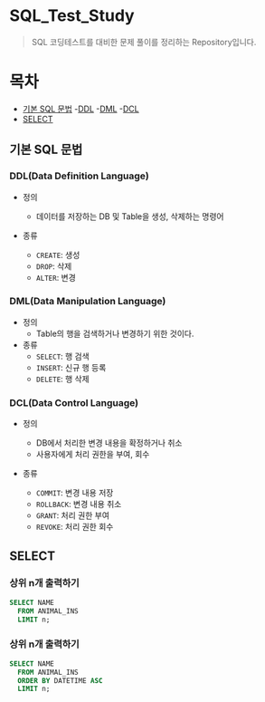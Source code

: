 # SQL_Test_Study

> SQL 코딩테스트를 대비한 문제 풀이를 정리하는 Repository입니다.<br>

# 목차

- [기본 SQL 문법](#기본-SQL-문법)
  -[DDL](#DDL(Data-Definition-Language))
  -[DML](#DML(Data-Manipulation-Language))
  -[DCL](#DCL(Data-Control-Language))
- [SELECT](#SELECT)
  
## 기본 SQL 문법
 
### DDL(Data Definition Language)

- 정의
  - 데이터를 저장하는 DB 및 Table을 생성, 삭제하는 명령어

- 종류 
  - `CREATE`: 생성  
  - `DROP`: 삭제  
  - `ALTER`: 변경  

### DML(Data Manipulation Language)

- 정의
  - Table의 행을 검색하거나 변경하기 위한 것이다.
- 종류
  - `SELECT`: 행 검색
  - `INSERT`: 신규 행 등록   
  - `DELETE`: 행 삭제


### DCL(Data Control Language)

- 정의
  - DB에서 처리한 변경 내용을 확정하거나 취소
  - 사용자에게 처리 권한을 부여, 회수

- 종류
  - `COMMIT`: 변경 내용 저장
  - `ROLLBACK`: 변경 내용 취소   
  - `GRANT`: 처리 권한 부여  
  - `REVOKE`: 처리 권한 회수
  
## SELECT

### 상위 n개 출력하기

```sql
SELECT NAME 
  FROM ANIMAL_INS 
  LIMIT n;
```

### 상위 n개 출력하기

```sql
SELECT NAME 
  FROM ANIMAL_INS 
  ORDER BY DATETIME ASC 
  LIMIT n;
```
